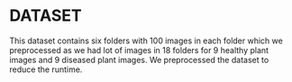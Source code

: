 # DATASET

This dataset contains six folders with 100 images in each folder which we preprocessed as we had lot of images in 18 folders for 9 healthy plant images and 9 diseased plant images. We preprocessed the dataset to reduce the runtime.
